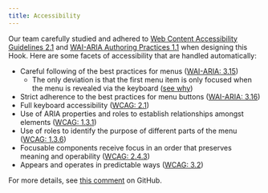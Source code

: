 ```yaml
---
title: Accessibility
---
```


Our team carefully studied and adhered to [Web Content Accessibility Guidelines 2.1](https://www.w3.org/WAI/standards-guidelines/wcag/) and [WAI-ARIA Authoring Practices 1.1](https://www.w3.org/TR/wai-aria-practices/) when designing this Hook. Here are some facets of accessibility that are handled automatically:

- Careful following of the best practices for menus ([WAI-ARIA: 3.15](https://www.w3.org/TR/wai-aria-practices/#menu))
  - The only deviation is that the first menu item is only focused when the menu is revealed via the keyboard ([see why](https://github.com/sparksuite/react-accessible-dropdown-menu-hook/pull/63))
- Strict adherence to the best practices for menu buttons ([WAI-ARIA: 3.16](https://www.w3.org/TR/wai-aria-practices/#menubutton))
- Full keyboard accessibility ([WCAG: 2.1](https://www.w3.org/WAI/WCAG21/quickref/#keyboard-accessible))
- Use of ARIA properties and roles to establish relationships amongst elements ([WCAG: 1.3.1](https://www.w3.org/WAI/WCAG21/quickref/#info-and-relationships))
- Use of roles to identify the purpose of different parts of the menu ([WCAG: 1.3.6](https://www.w3.org/WAI/WCAG21/quickref/#identify-purpose))
- Focusable components receive focus in an order that preserves meaning and operability ([WCAG: 2.4.3](https://www.w3.org/WAI/WCAG21/quickref/#focus-order))
- Appears and operates in predictable ways ([WCAG: 3.2](https://www.w3.org/WAI/WCAG21/quickref/#predictable))

For more details, see [this comment](https://github.com/sparksuite/react-accessible-dropdown-menu-hook/issues/8#issuecomment-567568103) on GitHub.